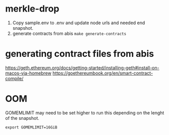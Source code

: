 # merkle-drop


1. Copy sample.env to .env and update node urls and needed end snapshot.
2. generate contracts from abis `make generate-contracts`
 

# generating contract files from abis
https://geth.ethereum.org/docs/getting-started/installing-geth#install-on-macos-via-homebrew
https://goethereumbook.org/en/smart-contract-compile/


# OOM
GOMEMLIMIT may need to be set higher to run this depending on the lenght of the snapshot. 
```
export GOMEMLIMIT=16GiB
```